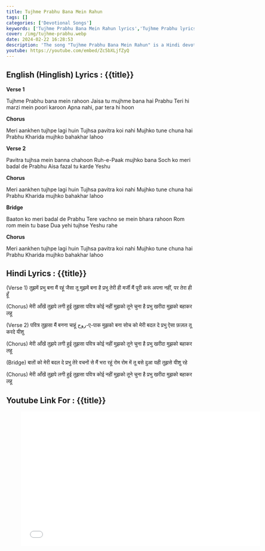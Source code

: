 ```yaml
---
title: Tujhme Prabhu Bana Mein Rahun
tags: []
categories: ['Devotional Songs']
keywords: ['Tujhme Prabhu Bana Mein Rahun lyrics','Tujhme Prabhu lyrics']
cover: /img/tujhme-prabhu.webp
date: 2024-02-22 16:28:53
description: 'The song "Tujhme Prabhu Bana Mein Rahun" is a Hindi devotional song expressing a deep desire for spiritual transformation and devotion to GOD'
youtube: https://youtube.com/embed/Zc5bXLjfZyQ
---
```

## English (Hinglish) Lyrics : {{title}}
**Verse 1**

Tujhme Prabhu bana mein rahoon
Jaisa tu mujhme bana hai Prabhu
Teri hi marzi mein poori karoon
Apna nahi, par tera hi hoon

**Chorus**

Meri aankhen tujhpe lagi huin
Tujhsa pavitra koi nahi
Mujhko tune chuna hai Prabhu
Kharida mujhko bahakhar lahoo

**Verse 2**

Pavitra tujhsa mein banna chahoon
Ruh-e-Paak mujhko bana
Soch ko meri badal de Prabhu
Aisa fazal tu karde Yeshu

**Chorus**

Meri aankhen tujhpe lagi huin
Tujhsa pavitra koi nahi
Mujhko tune chuna hai Prabhu
Kharida mujhko bahakhar lahoo

**Bridge**

Baaton ko meri badal de Prabhu
Tere vachno se mein bhara rahoon
Rom rom mein tu base
Dua yehi tujhse Yeshu rahe

**Chorus**

Meri aankhen tujhpe lagi huin
Tujhsa pavitra koi nahi
Mujhko tune chuna hai Prabhu
Kharida mujhko bahakhar lahoo

## Hindi Lyrics : {{title}}
(Verse 1)
तुझमें प्रभु बना मैं रहूं
जैसा तू मुझमें बना है प्रभु
तेरी ही मर्जी मैं पूरी करूं
अपना नहीं, पर तेरा ही हूँ

(Chorus)
मेरी आँखें तुझपे लगी हुई
तुझसा पवित्र कोई नहीं
मुझको तूने चुना है प्रभु
खरीदा मुझको बहाकर लहू

(Verse 2)
पवित्र तुझसा मैं बनना चाहूं
روح-ए-पाक मुझको बना
सोच को मेरी बदल दे प्रभु
ऐसा फ़ज़ल तू करदे यीशु

(Chorus)
मेरी आँखें तुझपे लगी हुई
तुझसा पवित्र कोई नहीं
मुझको तूने चुना है प्रभु
खरीदा मुझको बहाकर लहू

(Bridge)
बातों को मेरी बदल दे प्रभु
तेरे वचनों से मैं भरा रहूं
रोम रोम में तू बसे
दुआ यही तुझसे यीशु रहे

(Chorus)
मेरी आँखें तुझपे लगी हुई
तुझसा पवित्र कोई नहीं
मुझको तूने चुना है प्रभु
खरीदा मुझको बहाकर लहू


## Youtube Link For : {{title}}
<figure class="image is-16by9">
<iframe class="has-ratio" width="640" height="360"
src='{{youtube}}'
frameborder="0" allow="accelerometer; autoplay; clipboard-write; encrypted-media; gyroscope; picture-in-picture" allowfullscreen></iframe>
</figure>